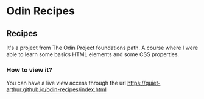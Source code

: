 # Odin Recipes
## Recipes
It's a project from The Odin Project foundations path. A course where I were able to learn some basics HTML elements and some CSS properties. 
### How to view it? 
You can have a live view access through the url https://quiet-arthur.github.io/odin-recipes/index.html 
